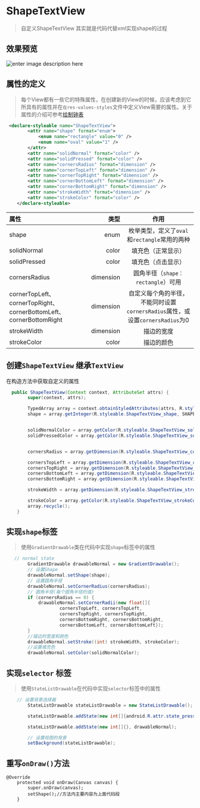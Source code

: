 # ShapeTextView

> 自定义ShapeTextView 其实就是代码代替xml实现shape的过程

## 效果预览

![enter image description here](http://7xvvky.com1.z0.glb.clouddn.com/blog/view/shapetextview.gif)

## 属性的定义

> 每个View都有一些它的特殊属性，在创建新的View的时候，应该考虑到它所具有的属性并在`在res-values-styles`文件中定义View需要的属性。关于属性的介绍可参考[绘制钟表](https://violinlin.github.io/2016/06/27/%E8%87%AA%E5%AE%9A%E4%B9%89View%E2%80%93%E7%BB%98%E5%88%B6%E9%92%9F%E8%A1%A8/)

```xml
 <declare-styleable name="ShapeTextView">
        <attr name="shape" format="enum">
            <enum name="rectangle" value="0" />
            <enum name="oval" value="1" />
        </attr>
        <attr name="solidNormal" format="color" />
        <attr name="solidPressed" format="color" />
        <attr name="cornersRadius" format="dimension" />
        <attr name="cornerTopLeft" format="dimension" />
        <attr name="cornerTopRight" format="dimension" />
        <attr name="cornerBottomLeft" format="dimension" />
        <attr name="cornerBottomRight" format="dimension" />
        <attr name="strokeWidth" format="dimension" />
        <attr name="strokeColor" format="color" />
    </declare-styleable>
```

| 属性      |     类型 |   作用   |
| :-------- | --------:| :------: |
| shape    |   enum |  枚举类型，定义了`oval`和`rectangle`常用的两种  |
| solidNormal | color | 填充色（正常显示）|
| solidPressed | color | 填充色（点击显示）|
| cornersRadius | dimension | 圆角半径（`shape：rectangle`）可用|
| cornerTopLeft、cornerTopRight、cornerBottomLeft、cornerBottomRight | dimension | 自定义每个角的半径，不能同时设置`cornersRadius`属性，或设置`cornersRadius`为0|
| strokeWidth | dimension | 描边的宽度 |
| strokeColor | color | 描边的颜色 |


## 创建`ShapeTextView` 继承`TextView`

在构造方法中获取自定义的属性

```java
  public ShapeTextView(Context context, AttributeSet attrs) {
        super(context, attrs);

        TypedArray array = context.obtainStyledAttributes(attrs, R.styleable.ShapeTextView);
        shape = array.getInteger(R.styleable.ShapeTextView_shape, SHAPE_RECTANGEL);


        solidNormalColor = array.getColor(R.styleable.ShapeTextView_solidNormal, Color.parseColor("#00000000"));
        solidPressedColor = array.getColor(R.styleable.ShapeTextView_solidPressed, Color.parseColor("#00000000"));


        cornersRadius = array.getDimension(R.styleable.ShapeTextView_cornersRadius, 0);

        cornersTopLeft = array.getDimension(R.styleable.ShapeTextView_cornerTopLeft, 0);
        cornersTopRight = array.getDimension(R.styleable.ShapeTextView_cornerTopRight, 0);
        cornersBottomLeft = array.getDimension(R.styleable.ShapeTextView_cornerBottomLeft, 0);
        cornersBottomRight = array.getDimension(R.styleable.ShapeTextView_cornerBottomRight, 0);

        strokeWidth = array.getDimension(R.styleable.ShapeTextView_strokeWidth, 0);

        strokeColor = array.getColor(R.styleable.ShapeTextView_strokeColor, Color.parseColor("#00000000"));
        array.recycle();
    }
```

## 实现`shape`标签

> 使用`GradientDrawable`类在代码中实现`shape`标签中的属性

```java
   // normal state
        GradientDrawable drawableNormal = new GradientDrawable();
        // 设置Shape
        drawableNormal.setShape(shape);
        // 设置圆角半径
        drawableNormal.setCornerRadius(cornersRadius);
        // 圆角半径(每个圆角半径的值)
        if (cornersRadius == 0) {
            drawableNormal.setCornerRadii(new float[]{
                    cornersTopLeft, cornersTopLeft,
                    cornersTopRight, cornersTopRight,
                    cornersBottomRight, cornersBottomRight,
                    cornersBottomLeft, cornersBottomLeft});
        }
        //描边的宽度和颜色
        drawableNormal.setStroke((int) strokeWidth, strokeColor);
        //设置填充色
        drawableNormal.setColor(solidNormalColor);
```

## 实现`selector` 标签

> 使用`StateListDrawable`在代码中实现`selector`标签中的属性

```java
    // 设置背景选择器
        StateListDrawable stateListDrawable = new StateListDrawable();

        stateListDrawable.addState(new int[]{android.R.attr.state_pressed}, drawablePressed);

        stateListDrawable.addState(new int[]{}, drawableNormal);

		// 设置视图的背景
        setBackground(stateListDrawable);
```

## 重写`onDraw()`方法

```
@Override
    protected void onDraw(Canvas canvas) {
        super.onDraw(canvas);
        setShape();//方法内主要内容为上面代码段
    }
```

